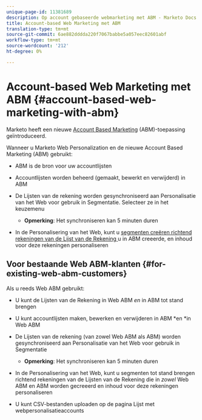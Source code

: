 ```yaml
---
unique-page-id: 11381689
description: Op account gebaseerde webmarketing met ABM - Marketo Docs - Productdocumentatie
title: Account-based Web Marketing met ABM
translation-type: tm+mt
source-git-commit: 6ae882dddda220f7067babbe5a057eec82601abf
workflow-type: tm+mt
source-wordcount: '212'
ht-degree: 0%

---
```



# Account-based Web Marketing met ABM {#account-based-web-marketing-with-abm}

Marketo heeft een nieuwe [Account Based Marketing](https://docs.marketo.com/display/docs/account+based+marketing) (ABM)-toepassing geïntroduceerd.

Wanneer u Marketo Web Personalization en de nieuwe Account Based Marketing (ABM) gebruikt:

* ABM is de bron voor uw accountlijsten
* Accountlijsten worden beheerd (gemaakt, bewerkt en verwijderd) in ABM
* De Lijsten van de rekening worden gesynchroniseerd aan Personalisatie van het Web voor gebruik in Segmentatie. Selecteer ze in het keuzemenu

   * **Opmerking**: Het synchroniseren kan 5 minuten duren

* In de Personalisering van het Web, kunt u [segmenten creëren richtend rekeningen van de Lijst van de Rekening ](create-a-segment-using-an-account-list.md) u in ABM creeerde, en inhoud voor deze rekeningen personaliseren

## Voor bestaande Web ABM-klanten {#for-existing-web-abm-customers}

Als u reeds Web ABM gebruikt:

* U kunt de Lijsten van de Rekening in Web ABM *en* in ABM tot stand brengen
* U kunt accountlijsten maken, bewerken en verwijderen in ABM *en *in Web ABM
* De Lijsten van de rekening (van zowel Web ABM als ABM) worden gesynchroniseerd aan Personalisatie van het Web voor gebruik in Segmentatie

   * **Opmerking**: Het synchroniseren kan 5 minuten duren

* In de Personalisering van het Web, kunt u segmenten tot stand brengen richtend rekeningen van de Lijsten van de Rekening die in *zowel* Web ABM en ABM worden gecreeerd en inhoud voor deze rekeningen personaliseren
* U kunt CSV-bestanden uploaden op de pagina Lijst met webpersonalisatieaccounts

